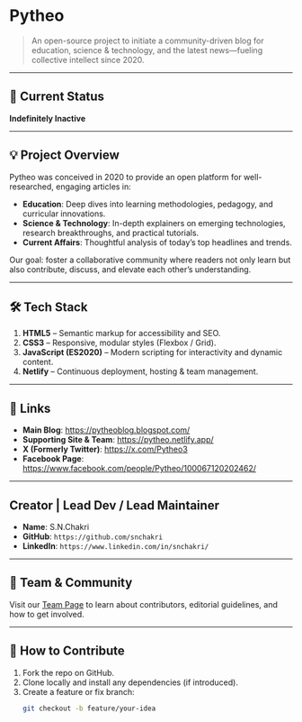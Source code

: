 # Pytheo

> An open-source project to initiate a community-driven blog for education, science & technology, and the latest news—fueling collective intellect since 2020.

---

## 🚧 Current Status
**Indefinitely Inactive**

---

## 💡 Project Overview
Pytheo was conceived in 2020 to provide an open platform for well-researched, engaging articles in:
- **Education**: Deep dives into learning methodologies, pedagogy, and curricular innovations.  
- **Science & Technology**: In-depth explainers on emerging technologies, research breakthroughs, and practical tutorials.  
- **Current Affairs**: Thoughtful analysis of today’s top headlines and trends.  

Our goal: foster a collaborative community where readers not only learn but also contribute, discuss, and elevate each other’s understanding.

---

## 🛠️ Tech Stack

1. **HTML5** – Semantic markup for accessibility and SEO.  
2. **CSS3** – Responsive, modular styles (Flexbox / Grid).  
3. **JavaScript (ES2020)** – Modern scripting for interactivity and dynamic content.  
4. **Netlify** – Continuous deployment, hosting & team management.

---

## 🔗 Links

- **Main Blog**: https://pytheoblog.blogspot.com/  
- **Supporting Site & Team**: https://pytheo.netlify.app/
- **X (Formerly Twitter)**: https://x.com/Pytheo3
- **Facebook Page**: https://www.facebook.com/people/Pytheo/100067120202462/

---

## Creator | Lead Dev / Lead Maintainer
- **Name**: S.N.Chakri
- **GitHub**: `https://github.com/snchakri`
- **LinkedIn**: `https://www.linkedin.com/in/snchakri/`

---

## 👥 Team & Community

Visit our [Team Page](https://pytheo.netlify.app/team/) to learn about contributors, editorial guidelines, and how to get involved.

---

## 📝 How to Contribute

1. Fork the repo on GitHub.  
2. Clone locally and install any dependencies (if introduced).  
3. Create a feature or fix branch:  
   ```bash
   git checkout -b feature/your-idea
